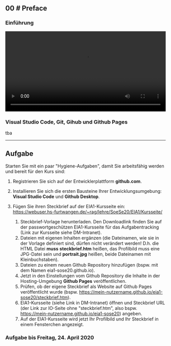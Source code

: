 ## **00 _#_** Preface

### Einführung
<video controls width="100%"> 
    <source src="https://lehre.gabriel-rausch.de/HFU/EIA1_SoSe20/L00/GIS-EIA1-Einfuehrung.mp4" type="video/mp4"> 
    <a href="https://lehre.gabriel-rausch.de/HFU/EIA1_SoSe20/L00/GIS-EIA1-Einfuehrung.mp4">Zum Video</a>
</video>


### Visual Studio Code, Git, Gihub und Github Pages
tba

---

## Aufgabe

Starten Sie mit ein paar "Hygiene-Aufgaben", damit Sie arbeitsfähig werden und bereit für den Kurs sind:

1. Registrieren Sie sich auf der Entwicklerplattform **github.com**.

2. Installieren Sie sich die ersten Bausteine Ihrer Entwicklungsumgebung: **Visual Studio Code** und **Github Desktop**.

3. Fügen Sie ihren Steckbrief auf der EIA1-Kursseite ein: https://webuser.hs-furtwangen.de/~rag/lehre/SoeSe20/EIA1/Kursseite/

    1. Steckbrief-Vorlage herunterladen. Den Downloadlink finden Sie auf der passwortgeschützen EIA1-Kursseite für das Aufgabentracking (Link zur Kursseite siehe DM-Intranet).
    2. Dateien mit eigenen Inhalten ergänzen (die Dateinamen, wie sie in der Vorlage definiert sind, dürfen nicht verändert werden! D.h. die HTML Datei **muss** __steckbrief.htm__ heißen, das Profilbild muss eine JPG-Datei sein und __portrait.jpg__ heißen, beide Dateinamen mit Kleinbuchstaben).
    3. Dateien zu einem neuen Github Repository hinzufügen (bspw. mit dem Namen eia1-sose20.github.io).
    4. Jetzt in den Einstellungen vom Github Repository die Inhalte in der Hosting-Umgebung **Github Pages** veröffentlichen.
    5. Prüfen, ob der eigene Steckbrief als Website auf Github Pages veröffentlicht wurde (bspw. https://mein-nutzername.github.io/eia1-sose20/steckbrief.htm).
    6. EIA1-Kursseite (siehe Link in DM-Intranet) öffnen und Steckbrief URL (der Link zur IO-Seite ohne "steckbrief.htm", also bspw. https://mein-nutzername.github.io/eia1-sose20) angeben.
    7. Auf der EIA1-Kursseite wird jetzt Ihr Profilbild und Ihr Steckbrief in einem Fensterchen angezeigt.


### Aufgabe bis Freitag, 24. April 2020
